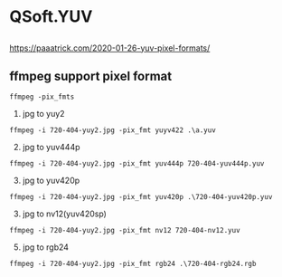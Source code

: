 # QSoft.YUV
## 
https://paaatrick.com/2020-01-26-yuv-pixel-formats/
## ffmpeg support pixel format
```shell
ffmpeg -pix_fmts
```

1. jpg to yuy2
```shell
ffmpeg -i 720-404-yuy2.jpg -pix_fmt yuyv422 .\a.yuv
```
2. jpg to yuv444p
```shell
ffmpeg -i 720-404-yuy2.jpg -pix_fmt yuv444p 720-404-yuv444p.yuv
```

3. jpg to yuv420p
```shell
ffmpeg -i 720-404-yuy2.jpg -pix_fmt yuv420p .\720-404-yuv420p.yuv
```

3. jpg to nv12(yuv420sp)
```shell
ffmpeg -i 720-404-yuy2.jpg -pix_fmt nv12 720-404-nv12.yuv
```

5. jpg to rgb24
```shell
ffmpeg -i 720-404-yuy2.jpg -pix_fmt rgb24 .\720-404-rgb24.rgb
```
